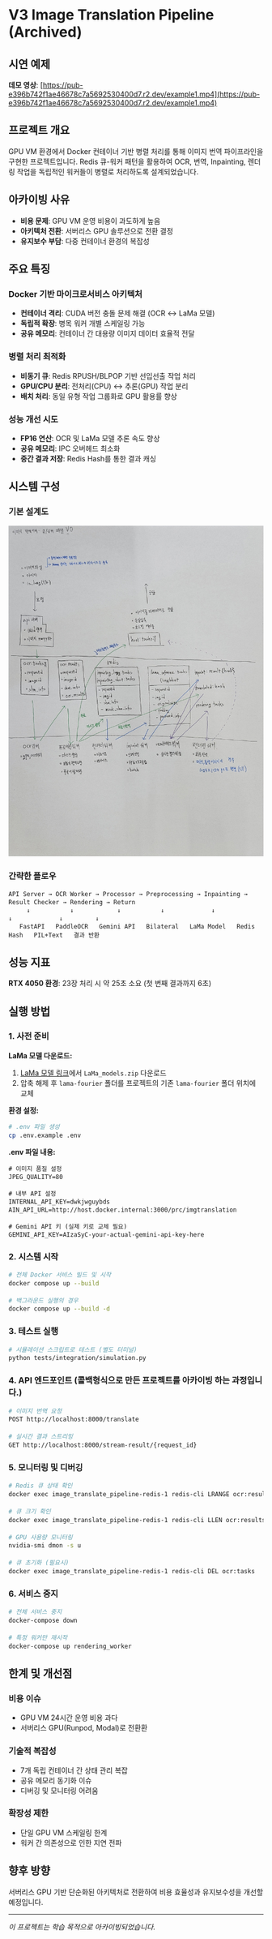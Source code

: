 # V3 Image Translation Pipeline (Archived)

## 시연 예제
**데모 영상**: [https://pub-e396b742f1ae46678c7a5692530400d7.r2.dev/example1.mp4](https://pub-e396b742f1ae46678c7a5692530400d7.r2.dev/example1.mp4)

## 프로젝트 개요

GPU VM 환경에서 Docker 컨테이너 기반 병렬 처리를 통해 이미지 번역 파이프라인을 구현한 프로젝트입니다. 
Redis 큐-워커 패턴을 활용하여 OCR, 번역, Inpainting, 렌더링 작업을 독립적인 워커들이 병렬로 처리하도록 설계되었습니다.

## 아카이빙 사유

- **비용 문제**: GPU VM 운영 비용이 과도하게 높음
- **아키텍처 전환**: 서버리스 GPU 솔루션으로 전환 결정
- **유지보수 부담**: 다중 컨테이너 환경의 복잡성

## 주요 특징

### Docker 기반 마이크로서비스 아키텍처
- **컨테이너 격리**: CUDA 버전 충돌 문제 해결 (OCR ↔ LaMa 모델)
- **독립적 확장**: 병목 워커 개별 스케일링 가능
- **공유 메모리**: 컨테이너 간 대용량 이미지 데이터 효율적 전달

### 병렬 처리 최적화
- **비동기 큐**: Redis RPUSH/BLPOP 기반 선입선출 작업 처리
- **GPU/CPU 분리**: 전처리(CPU) ↔ 추론(GPU) 작업 분리
- **배치 처리**: 동일 유형 작업 그룹화로 GPU 활용률 향상

### 성능 개선 시도
- **FP16 연산**: OCR 및 LaMa 모델 추론 속도 향상
- **공유 메모리**: IPC 오버헤드 최소화
- **중간 결과 저장**: Redis Hash를 통한 결과 캐싱

## 시스템 구성

### 기본 설계도
![기본 설계도](KakaoTalk_20250612_224106169_17.jpg)

### 간략한 플로우
```
API Server → OCR Worker → Processor → Preprocessing → Inpainting → Result Checker → Rendering → Return
     ↓           ↓            ↓           ↓             ↓              ↓             ↓         ↓
   FastAPI   PaddleOCR   Gemini API   Bilateral   LaMa Model   Redis Hash   PIL+Text   결과 반환
```

## 성능 지표

**RTX 4050 환경**: 23장 처리 시 약 25초 소요 (첫 번째 결과까지 6초)

## 실행 방법

### 1. 사전 준비

**LaMa 모델 다운로드:**
1. [LaMa 모델 링크](https://drive.google.com/drive/folders/1B2x7eQDgecTL0oh3LSIBDGj0fTxs6Ips)에서 `LaMa_models.zip` 다운로드
2. 압축 해제 후 `lama-fourier` 폴더를 프로젝트의 기존 `lama-fourier` 폴더 위치에 교체

**환경 설정:**
```bash
# .env 파일 생성
cp .env.example .env
```

**.env 파일 내용:**
```env
# 이미지 품질 설정
JPEG_QUALITY=80

# 내부 API 설정
INTERNAL_API_KEY=dwkjwguybds
AIN_API_URL=http://host.docker.internal:3000/prc/imgtranslation

# Gemini API 키 (실제 키로 교체 필요)
GEMINI_API_KEY=AIzaSyC-your-actual-gemini-api-key-here
```

### 2. 시스템 시작

```bash
# 전체 Docker 서비스 빌드 및 시작
docker compose up --build

# 백그라운드 실행의 경우
docker compose up --build -d
```

### 3. 테스트 실행

```bash
# 시뮬레이션 스크립트로 테스트 (별도 터미널)
python tests/integration/simulation.py

```

### 4. API 엔드포인트 (콜백형식으로 만든 프로젝트를 아카이빙 하는 과정입니다.)

```bash
# 이미지 번역 요청
POST http://localhost:8000/translate

# 실시간 결과 스트리밍
GET http://localhost:8000/stream-result/{request_id}
```

### 5. 모니터링 및 디버깅

```bash
# Redis 큐 상태 확인
docker exec image_translate_pipeline-redis-1 redis-cli LRANGE ocr:results 0 10

# 큐 크기 확인
docker exec image_translate_pipeline-redis-1 redis-cli LLEN ocr:results

# GPU 사용량 모니터링
nvidia-smi dmon -s u

# 큐 초기화 (필요시)
docker exec image_translate_pipeline-redis-1 redis-cli DEL ocr:tasks
```

### 6. 서비스 중지

```bash
# 전체 서비스 중지
docker-compose down

# 특정 워커만 재시작
docker-compose up rendering_worker
```

## 한계 및 개선점

### 비용 이슈
- GPU VM 24시간 운영 비용 과다
- 서버리스 GPU(Runpod, Modal)로 전환환

### 기술적 복잡성
- 7개 독립 컨테이너 간 상태 관리 복잡
- 공유 메모리 동기화 이슈
- 디버깅 및 모니터링 어려움

### 확장성 제한
- 단일 GPU VM 스케일링 한계
- 워커 간 의존성으로 인한 지연 전파

## 향후 방향

서버리스 GPU 기반 단순화된 아키텍처로 전환하여 비용 효율성과 유지보수성을 개선할 예정입니다.

---
*이 프로젝트는 학습 목적으로 아카이빙되었습니다.*

